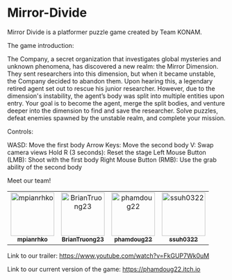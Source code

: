 # Mirror-Divide

Mirror Divide is a platformer puzzle game created by Team KONAM.

The game introduction:

The Company, a secret organization that investigates global mysteries and unknown phenomena, has discovered a new realm: the Mirror Dimension.
They sent researchers into this dimension, but when it became unstable, the Company decided to abandon them.
Upon hearing this, a legendary retired agent set out to rescue his junior researcher.
However, due to the dimension's instability, the agent’s body was split into multiple entities upon entry.
Your goal is to become the agent, merge the split bodies, and venture deeper into the dimension to find and save the researcher.
Solve puzzles, defeat enemies spawned by the unstable realm, and complete your mission.

Controls:

WASD: Move the first body
Arrow Keys: Move the second body
V: Swap camera views
Hold R (3 seconds): Reset the stage
Left Mouse Button (LMB): Shoot with the first body
Right Mouse Button (RMB): Use the grab ability of the second body

Meet our team!

<table>
  <tr>
    <td align="center">
      <a href="https://github.com/mpianrhko">
        <img src="https://github.com/mpianrhko.png" width="100px;" alt="mpianrhko"/>
        <br />
        <sub><b>mpianrhko</b></sub>
      </a>
    </td>
    <td align="center">
      <a href="https://github.com/BrianTruong23">
        <img src="https://github.com/BrianTruong23.png" width="100px;" alt="BrianTruong23"/>
        <br />
        <sub><b>BrianTruong23</b></sub>
      </a>
    </td>
    <td align="center">
      <a href="https://github.com/phamdoug22">
        <img src="https://github.com/phamdoug22.png" width="100px;" alt="phamdoug22"/>
        <br />
        <sub><b>phamdoug22</b></sub>
      </a>
    </td>
    <td align="center">
      <a href="https://github.com/ssuh0322">
        <img src="https://github.com/ssuh0322.png" width="100px;" alt="ssuh0322"/>
        <br />
        <sub><b>ssuh0322</b></sub>
      </a>
    </td>
  </tr>
</table>

Link to our trailer: https://www.youtube.com/watch?v=FkGUP7Wk0uM

Link to our current version of the game: https://phamdoug22.itch.io
